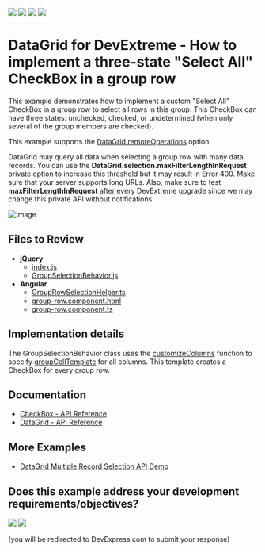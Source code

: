 <!-- default badges list -->
![](https://img.shields.io/endpoint?url=https://codecentral.devexpress.com/api/v1/VersionRange/128583254/23.1.3%2B)
[![](https://img.shields.io/badge/Open_in_DevExpress_Support_Center-FF7200?style=flat-square&logo=DevExpress&logoColor=white)](https://supportcenter.devexpress.com/ticket/details/T444368)
[![](https://img.shields.io/badge/📖_How_to_use_DevExpress_Examples-e9f6fc?style=flat-square)](https://docs.devexpress.com/GeneralInformation/403183)
[![](https://img.shields.io/badge/💬_Leave_Feedback-feecdd?style=flat-square)](#does-this-example-address-your-development-requirementsobjectives)
<!-- default badges end -->

# DataGrid for DevExtreme - How to implement a three-state "Select All" CheckBox in a group row 

This example demonstrates how to implement a custom "Select All" CheckBox in a group row to select all rows in this group. This CheckBox can have three states: unchecked, checked, or undetermined (when only several of the group members are checked).

This example supports the [DataGrid.remoteOperations](https://js.devexpress.com/Documentation/ApiReference/UI_Components/dxDataGrid/Configuration/remoteOperations/) option.

DataGrid may query all data when selecting a group row with many data records. You can use the **DataGrid.selection.maxFilterLengthInRequest** private option to increase this threshold but it may result in Error 400. Make sure that your server supports long URLs. Also, make sure to test **maxFilterLengthInRequest** after every DevExtreme upgrade since we may change this private API without notifications.

![image](https://github.com/DevExpress-Examples/devextreme-datagrid-select-all-checkboxes/assets/13280527/813d1328-2a2b-4ebc-bbfe-e3291b7df6ee)

## Files to Review

- **jQuery**
    - [index.js](jQuery/index.js)
    - [GroupSelectionBehavior.js](jQuery/GroupSelectionBehavior.js)
- **Angular**
    - [GroupRowSelectionHelper.ts](Angular/src/app/GroupRowSelection/GroupRowSelectionHelper.ts)
    - [group-row.component.html](Angular/src/app/GroupRowSelection/GroupSelectionBehavior.js)
    - [group-row.component.ts](Angular/src/app/GroupRowSelection/group-row.component.ts)

## Implementation details

The GroupSelectionBehavior class uses the [customizeColumns](https://js.devexpress.com/Documentation/ApiReference/UI_Components/dxDataGrid/Configuration/#customizeColumns) function to specify [groupCellTemplate](https://js.devexpress.com/Documentation/ApiReference/UI_Components/dxDataGrid/Configuration/columns/#groupCellTemplate) for all columns. This template creates a CheckBox for every group row.

## Documentation

- [CheckBox - API Reference](https://js.devexpress.com/Documentation/ApiReference/UI_Components/dxCheckBox/)
- [DataGrid - API Reference](https://js.devexpress.com/Documentation/ApiReference/UI_Components/dxDataGrid/)

## More Examples

- [DataGrid Multiple Record Selection API Demo](https://js.devexpress.com/Demos/WidgetsGallery/Demo/DataGrid/MultipleRecordSelectionAPI)
<!-- feedback -->
## Does this example address your development requirements/objectives?

[<img src="https://www.devexpress.com/support/examples/i/yes-button.svg"/>](https://www.devexpress.com/support/examples/survey.xml?utm_source=github&utm_campaign=devextreme-datagrid-select-all-checkboxes&~~~was_helpful=yes) [<img src="https://www.devexpress.com/support/examples/i/no-button.svg"/>](https://www.devexpress.com/support/examples/survey.xml?utm_source=github&utm_campaign=devextreme-datagrid-select-all-checkboxes&~~~was_helpful=no)

(you will be redirected to DevExpress.com to submit your response)
<!-- feedback end -->

